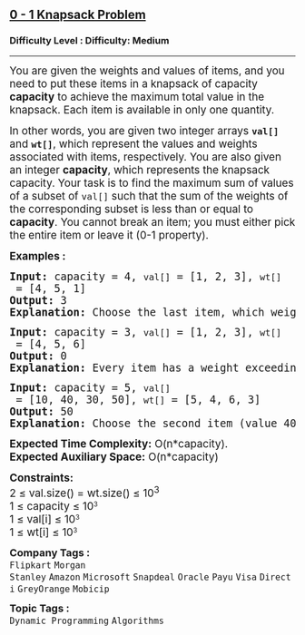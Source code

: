 <h2><a href="https://www.geeksforgeeks.org/problems/0-1-knapsack-problem0945/1?page=1&company%5B%5D=Amazon&category%5B%5D=Dynamic%2520Programming&sortBy=">0 - 1 Knapsack Problem</a></h2><h3>Difficulty Level : Difficulty: Medium</h3><hr><div class="problems_problem_content__Xm_eO"><p><span style="font-size: 14pt;">You are given the weights and values of items, and you need to put these items in a knapsack of capacity <strong>capacity</strong> to achieve the maximum total value in the knapsack. Each item is available in only one quantity.</span></p>
<p><span style="font-size: 14pt;">In other words, you are given two integer arrays <strong><code>val[]</code></strong> and <strong><code>wt[]</code></strong>, which represent the values and weights associated with items, respectively. You are also given an integer <strong>capacity</strong>, which represents the knapsack capacity. Your task is to find the maximum sum of values of a subset of <code>val[]</code> such that the sum of the weights of the corresponding subset is less than or equal to <strong>capacity</strong>. You cannot break an item; you must either pick the entire item or leave it (0-1 property).</span></p>
<p><span style="font-size: 14pt;"><strong>Examples :</strong></span></p>
<pre><span style="font-size: 14pt;"><strong>Input: </strong>capacity = 4, <code>val[]</code> = [1, 2, 3], <code>wt[]</code> = [4, 5, 1] <br><strong>Output: </strong>3<br><strong>Explanation: </strong>Choose the last item, which weighs 1 unit and has a value of 3.</span></pre>
<pre><span style="font-size: 14pt;"><strong>Input:</strong> capacity = 3, <code>val[]</code> = [1, 2, 3], <code>wt[]</code> = [4, 5, 6] <br><strong>Output: </strong>0<br><strong>Explanation: </strong>Every item has a weight exceeding the knapsack's capacity (3).</span></pre>
<pre><span style="font-size: 14pt;"><strong>Input:</strong> capacity = 5, <code>val[]</code> = [10, 40, 30, 50], <code>wt[]</code> = [5, 4, 6, 3] <br><strong>Output: </strong>50<br><strong>Explanation: </strong>Choose the second item (value 40, weight 4) and the fourth item (value 50, weight 3) for a total weight of 7, which exceeds the capacity. Instead, pick the last item (value 50, weight 3) for a total value of 50.</span></pre>
<p><span style="font-size: 14pt;"><strong>Expected Time Complexity:</strong> O(n*capacity).<br><strong>Expected Auxiliary Space:</strong> O(n*capacity)</span></p>
<p><span style="font-size: 14pt;"><strong>Constraints:</strong></span><br><span style="font-size: 14pt;">2 ≤ val.size() = wt.size() ≤ 10<sup>3</sup></span><br><span style="font-size: 14pt;">1 ≤ capacity ≤&nbsp;</span><span style="font-size: 18.6667px;">10</span><sup>3</sup><br><span style="font-size: 14pt;">1 ≤ val[i] ≤&nbsp;</span><span style="font-size: 18.6667px;">10</span><sup>3</sup><br><span style="font-size: 14pt;">1 ≤ wt[i] ≤&nbsp;</span><span style="font-size: 18.6667px;">10</span><sup>3</sup></p></div><p><span style=font-size:18px><strong>Company Tags : </strong><br><code>Flipkart</code>&nbsp;<code>Morgan Stanley</code>&nbsp;<code>Amazon</code>&nbsp;<code>Microsoft</code>&nbsp;<code>Snapdeal</code>&nbsp;<code>Oracle</code>&nbsp;<code>Payu</code>&nbsp;<code>Visa</code>&nbsp;<code>Directi</code>&nbsp;<code>GreyOrange</code>&nbsp;<code>Mobicip</code>&nbsp;<br><p><span style=font-size:18px><strong>Topic Tags : </strong><br><code>Dynamic Programming</code>&nbsp;<code>Algorithms</code>&nbsp;